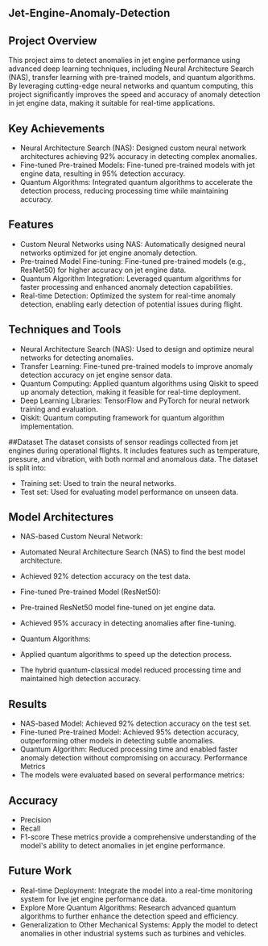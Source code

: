 ## Jet-Engine-Anomaly-Detection

## Project Overview

This project aims to detect anomalies in jet engine performance using advanced deep learning techniques, including Neural Architecture Search (NAS), transfer learning with pre-trained models, and quantum algorithms. By leveraging cutting-edge neural networks and quantum computing, this project significantly improves the speed and accuracy of anomaly detection in jet engine data, making it suitable for real-time applications.

## Key Achievements

- Neural Architecture Search (NAS): Designed custom neural network architectures achieving 92% accuracy in detecting complex anomalies.
- Fine-tuned Pre-trained Models: Fine-tuned pre-trained models with jet engine data, resulting in 95% detection accuracy.
- Quantum Algorithms: Integrated quantum algorithms to accelerate the detection process, reducing processing time while maintaining accuracy.


## Features

- Custom Neural Networks using NAS: Automatically designed neural networks optimized for jet engine anomaly detection.
- Pre-trained Model Fine-tuning: Fine-tuned pre-trained models (e.g., ResNet50) for higher accuracy on jet engine data.
- Quantum Algorithm Integration: Leveraged quantum algorithms for faster processing and enhanced anomaly detection capabilities.
- Real-time Detection: Optimized the system for real-time anomaly detection, enabling early detection of potential issues during flight.


## Techniques and Tools

- Neural Architecture Search (NAS): Used to design and optimize neural networks for detecting anomalies.
- Transfer Learning: Fine-tuned pre-trained models to improve anomaly detection accuracy on jet engine sensor data.
- Quantum Computing: Applied quantum algorithms using Qiskit to speed up anomaly detection, making it feasible for real-time deployment.
- Deep Learning Libraries: TensorFlow and PyTorch for neural network training and evaluation.
- Qiskit: Quantum computing framework for quantum algorithm implementation.


##Dataset
The dataset consists of sensor readings collected from jet engines during operational flights. It includes features such as temperature, pressure, and vibration, with both normal and anomalous data. The dataset is split into:

- Training set: Used to train the neural networks.
- Test set: Used for evaluating model performance on unseen data.

## Model Architectures
- NAS-based Custom Neural Network:
 - Automated Neural Architecture Search (NAS) to find the best model architecture.
 - Achieved 92% detection accuracy on the test data.

- Fine-tuned Pre-trained Model (ResNet50):
 - Pre-trained ResNet50 model fine-tuned on jet engine data.
 - Achieved 95% accuracy in detecting anomalies after fine-tuning.

- Quantum Algorithms:
 - Applied quantum algorithms to speed up the detection process.
 - The hybrid quantum-classical model reduced processing time and maintained high detection accuracy.

## Results
- NAS-based Model: Achieved 92% detection accuracy on the test set.
- Fine-tuned Pre-trained Model: Achieved 95% detection accuracy, outperforming other models in detecting subtle anomalies.
- Quantum Algorithm: Reduced processing time and enabled faster anomaly detection without compromising on accuracy.
Performance Metrics
- The models were evaluated based on several performance metrics:

## Accuracy
- Precision
- Recall
- F1-score
These metrics provide a comprehensive understanding of the model's ability to detect anomalies in jet engine performance.

## Future Work

- Real-time Deployment: Integrate the model into a real-time monitoring system for live jet engine performance data.
- Explore More Quantum Algorithms: Research advanced quantum algorithms to further enhance the detection speed and efficiency.
- Generalization to Other Mechanical Systems: Apply the model to detect anomalies in other industrial systems such as turbines and vehicles.
